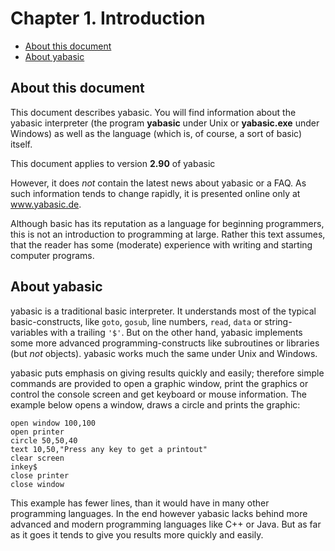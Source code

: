 # Chapter 1. Introduction

* [About this document](#about-this-document)
* [About yabasic](#about-yabasic)

## About this document

This document describes yabasic. You will find information about the yabasic interpreter (the program **yabasic** under Unix or **yabasic.exe** under Windows) as well as the language (which is, of course, a sort of basic) itself.

This document applies to version **2.90** of yabasic

However, it does *not* contain the latest news about yabasic or a FAQ. As such information tends to change rapidly, it is presented online only at www.yabasic.de.

Although basic has its reputation as a language for beginning programmers, this is not an introduction to programming at large. Rather this text assumes, that the reader has some (moderate) experience with writing and starting computer programs.

## About yabasic

yabasic is a traditional basic interpreter. It understands most of the typical basic-constructs, like ```goto```, ```gosub```, line numbers, ```read```, ```data``` or string-variables with a trailing ```'$'```. But on the other hand, yabasic implements some more advanced programming-constructs like subroutines or libraries (but *not* objects). yabasic works much the same under Unix and Windows.

yabasic puts emphasis on giving results quickly and easily; therefore simple commands are provided to open a graphic window, print the graphics or control the console screen and get keyboard or mouse information. The example below opens a window, draws a circle and prints the graphic:

```basic
open window 100,100
open printer
circle 50,50,40
text 10,50,"Press any key to get a printout"
clear screen
inkey$
close printer
close window
```

This example has fewer lines, than it would have in many other programming languages. In the end however yabasic lacks behind more advanced and modern programming languages like C++ or Java. But as far as it goes it tends to give you results more quickly and easily.
